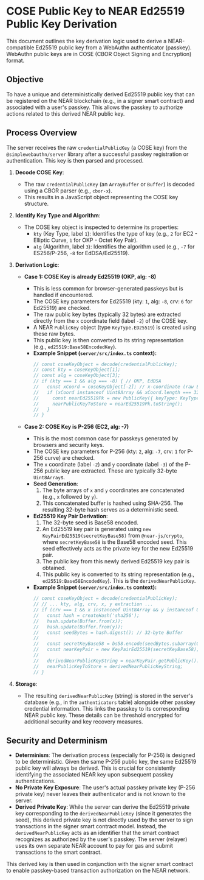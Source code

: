 # COSE Public Key to NEAR Ed25519 Public Key Derivation

This document outlines the key derivation logic used to derive a NEAR-compatible Ed25519 public key from a WebAuthn authenticator (passkey). WebAuthn public keys are in COSE (CBOR Object Signing and Encryption) format.

## Objective

To have a unique and deterministically derived Ed25519 public key that can be registered on the NEAR blockchain (e.g., in a signer smart contract) and associated with a user's passkey. This allows the passkey to authorize actions related to this derived NEAR public key.

## Process Overview

The server receives the raw `credentialPublicKey` (a COSE key) from the `@simplewebauthn/server` library after a successful passkey registration or authentication. This key is then parsed and processed.

1.  **Decode COSE Key**:
    *   The raw `credentialPublicKey` (an `ArrayBuffer` or `Buffer`) is decoded using a CBOR parser (e.g., `cbor-x`).
    *   This results in a JavaScript object representing the COSE key structure.

2.  **Identify Key Type and Algorithm**:
    *   The COSE key object is inspected to determine its properties:
        *   `kty` (Key Type, label `1`): Identifies the type of key (e.g., `2` for EC2 - Elliptic Curve, `1` for OKP - Octet Key Pair).
        *   `alg` (Algorithm, label `3`): Identifies the algorithm used (e.g., `-7` for ES256/P-256, `-8` for EdDSA/Ed25519).

3.  **Derivation Logic**:

    *   **Case 1: COSE Key is already Ed25519 (OKP, alg: -8)**
        *   This is less common for browser-generated passkeys but is handled if encountered.
        *   The COSE key parameters for Ed25519 (kty: `1`, alg: `-8`, crv: `6` for Ed25519) are checked.
        *   The raw public key bytes (typically 32 bytes) are extracted directly from the `x` coordinate field (label `-2`) of the COSE key.
        *   A NEAR `PublicKey` object (type `KeyType.ED25519`) is created using these raw bytes.
        *   This public key is then converted to its string representation (e.g., `ed25519:Base58EncodedKey`).
        *   **Example Snippet (`server/src/index.ts` context):**
            ```typescript
            // const coseKeyObject = decode(credentialPublicKey);
            // const kty = coseKeyObject[1];
            // const alg = coseKeyObject[3];
            // if (kty === 1 && alg === -8) { // OKP, EdDSA
            //   const xCoord = coseKeyObject[-2]; // x-coordinate (raw Ed25519 public key)
            //   if (xCoord instanceof Uint8Array && xCoord.length === 32) {
            //     const nearEd25519Pk = new PublicKey({ keyType: KeyType.ED25519, data: Buffer.from(xCoord) });
            //     nearPublicKeyToStore = nearEd25519Pk.toString();
            //   }
            // }
            ```

    *   **Case 2: COSE Key is P-256 (EC2, alg: -7)**
        *   This is the most common case for passkeys generated by browsers and security keys.
        *   The COSE key parameters for P-256 (kty: `2`, alg: `-7`, crv: `1` for P-256 curve) are checked.
        *   The `x` coordinate (label `-2`) and `y` coordinate (label `-3`) of the P-256 public key are extracted. These are typically 32-byte `Uint8Array`s.
        *   **Seed Generation**:
            1.  The byte arrays of `x` and `y` coordinates are concatenated (e.g., `x` followed by `y`).
            2.  This concatenated buffer is hashed using SHA-256. The resulting 32-byte hash serves as a deterministic seed.
        *   **Ed25519 Key Pair Derivation**:
            1.  The 32-byte seed is Base58 encoded.
            2.  An Ed25519 key pair is generated using `new KeyPairEd25519(secretKeyBase58)` from `@near-js/crypto`, where `secretKeyBase58` is the Base58 encoded seed. This seed effectively acts as the private key for the new Ed25519 pair.
            3.  The public key from this newly derived Ed25519 key pair is obtained.
            4.  This public key is converted to its string representation (e.g., `ed25519:Base58EncodedKey`). This is the `derivedNearPublicKey`.
        *   **Example Snippet (`server/src/index.ts` context):**
            ```typescript
            // const coseKeyObject = decode(credentialPublicKey);
            // // ... kty, alg, crv, x, y extraction ...
            // if (crv === 1 && x instanceof Uint8Array && y instanceof Uint8Array) { // P-256
            //   const hash = createHash('sha256');
            //   hash.update(Buffer.from(x));
            //   hash.update(Buffer.from(y));
            //   const seedBytes = hash.digest(); // 32-byte Buffer
            //
            //   const secretKeyBase58 = bs58.encode(seedBytes.subarray(0, 32));
            //   const nearKeyPair = new KeyPairEd25519(secretKeyBase58);
            //
            //   derivedNearPublicKeyString = nearKeyPair.getPublicKey().toString();
            //   nearPublicKeyToStore = derivedNearPublicKeyString;
            // }
            ```

4.  **Storage**:
    *   The resulting `derivedNearPublicKey` (string) is stored in the server's database (e.g., in the `authenticators` table) alongside other passkey credential information. This links the passkey to its corresponding NEAR public key. These details can be threshold encrypted for additional security and key recovery measures.

## Security and Determinism

*   **Determinism**: The derivation process (especially for P-256) is designed to be deterministic. Given the same P-256 public key, the same Ed25519 public key will always be derived. This is crucial for consistently identifying the associated NEAR key upon subsequent passkey authentications.
*   **No Private Key Exposure**: The user's actual passkey private key (P-256 private key) never leaves their authenticator and is not known to the server.
*   **Derived Private Key**: While the server can derive the Ed25519 private key corresponding to the `derivedNearPublicKey` (since it generates the seed), this derived private key is not directly used by the server to sign transactions in the signer smart contract model. Instead, the `derivedNearPublicKey` acts as an identifier that the smart contract recognizes as authorized by the user's passkey. The server (relayer) uses its own separate NEAR account to pay for gas and submit transactions to the smart contract.

This derived key is then used in conjunction with the signer smart contract to enable passkey-based transaction authorization on the NEAR network.